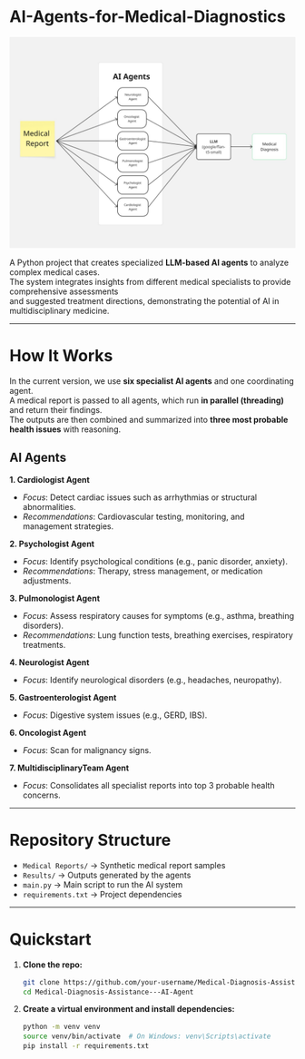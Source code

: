 # AI-Agents-for-Medical-Diagnostics

<img width="900" alt="image" src="https://github.com/saiyalgam/Medical-Diagnosis-Assistance---AI-Agent/blob/969646d2221411e2ac72e432b9d60561fa9222e2/img.jpg">

A Python project that creates specialized **LLM-based AI agents** to analyze complex medical cases.  
The system integrates insights from different medical specialists to provide comprehensive assessments  
and suggested treatment directions, demonstrating the potential of AI in multidisciplinary medicine.

---

#  How It Works

In the current version, we use **six specialist AI agents** and one coordinating agent.  
A medical report is passed to all agents, which run **in parallel (threading)** and return their findings.  
The outputs are then combined and summarized into **three most probable health issues** with reasoning.

## AI Agents

**1. Cardiologist Agent**  
- *Focus*: Detect cardiac issues such as arrhythmias or structural abnormalities.  
- *Recommendations*: Cardiovascular testing, monitoring, and management strategies.  

**2. Psychologist Agent**  
- *Focus*: Identify psychological conditions (e.g., panic disorder, anxiety).  
- *Recommendations*: Therapy, stress management, or medication adjustments.  

**3. Pulmonologist Agent**  
- *Focus*: Assess respiratory causes for symptoms (e.g., asthma, breathing disorders).  
- *Recommendations*: Lung function tests, breathing exercises, respiratory treatments.  

**4. Neurologist Agent**  
- *Focus*: Identify neurological disorders (e.g., headaches, neuropathy).  

**5. Gastroenterologist Agent**  
- *Focus*: Digestive system issues (e.g., GERD, IBS).  

**6. Oncologist Agent**  
- *Focus*: Scan for malignancy signs.  

**7. MultidisciplinaryTeam Agent**  
- *Focus*: Consolidates all specialist reports into top 3 probable health concerns.

---

#  Repository Structure

- `Medical Reports/` → Synthetic medical report samples  
- `Results/` → Outputs generated by the agents  
- `main.py` → Main script to run the AI system  
- `requirements.txt` → Project dependencies  

---

#  Quickstart

1. **Clone the repo:**
   ```bash
   git clone https://github.com/your-username/Medical-Diagnosis-Assistance---AI-Agent.git
   cd Medical-Diagnosis-Assistance---AI-Agent
   ```
2. **Create a virtual environment and install dependencies:**
    ```bash
    python -m venv venv
    source venv/bin/activate  # On Windows: venv\Scripts\activate
    pip install -r requirements.txt
    ```
